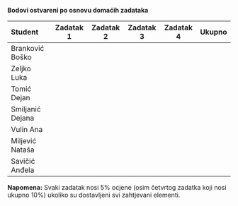 **Bodovi ostvareni po osnovu domaćih zadataka**

| Student | Zadatak 1 | Zadatak 2 | Zadatak 3 | Zadatak 4 | Ukupno |
| :------ | :------: | :------: | :------: | :------: | :------: |
| Branković Boško | | | | | |
| Zeljko Luka | | | | | |
| Tomić Dejan | | | | | |
| Smiljanić Dejana | | | | | |
| Vulin Ana | | | | | |
| Miljević Nataša | | | | | |
| Savičić Anđela | | | | | |

**Napomena:** Svaki zadatak nosi 5% ocjene (osim četvrtog zadatka koji nosi ukupno 10%) ukoliko su dostavljeni svi zahtjevani elementi.
